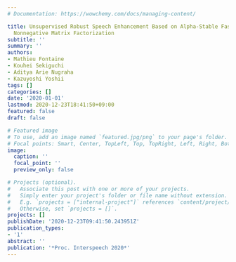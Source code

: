 ```yaml
---
# Documentation: https://wowchemy.com/docs/managing-content/

title: Unsupervised Robust Speech Enhancement Based on Alpha-Stable Fast Multichannel
  Nonnegative Matrix Factorization
subtitle: ''
summary: ''
authors:
- Mathieu Fontaine
- Kouhei Sekiguchi
- Aditya Arie Nugraha
- Kazuyoshi Yoshii
tags: []
categories: []
date: '2020-01-01'
lastmod: 2020-12-23T18:41:50+09:00
featured: false
draft: false

# Featured image
# To use, add an image named `featured.jpg/png` to your page's folder.
# Focal points: Smart, Center, TopLeft, Top, TopRight, Left, Right, BottomLeft, Bottom, BottomRight.
image:
  caption: ''
  focal_point: ''
  preview_only: false

# Projects (optional).
#   Associate this post with one or more of your projects.
#   Simply enter your project's folder or file name without extension.
#   E.g. `projects = ["internal-project"]` references `content/project/deep-learning/index.md`.
#   Otherwise, set `projects = []`.
projects: []
publishDate: '2020-12-23T09:41:50.243951Z'
publication_types:
- '1'
abstract: ''
publication: '*Proc. Interspeech 2020*'
---
```

